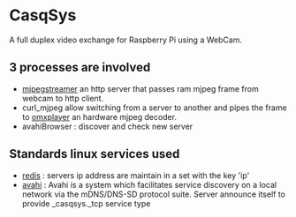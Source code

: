 CasqSys
=======

A full duplex video exchange for Raspberry Pi using a WebCam.

3 processes are involved
------------------------ 
- [mjpegstreamer](http://code.google.com/p/mjpg-streamer/) an http server that passes ram mjpeg frame from webcam to http client.
- curl_mjpeg allow switching from a server to another and pipes the frame to [omxplayer](https://github.com/huceke/omxplayer) an hardware mjpeg decoder.
- avahiBrowser : discover and check new server

Standards linux services used
-----------------------------
- [redis]() : servers ip address are maintain in a set with the key 'ip'
- [avahi](http://avahi.org/) : Avahi is a system which facilitates service discovery on a local network via the mDNS/DNS-SD protocol suite. Server announce itself to provide _casqsys._tcp service type
